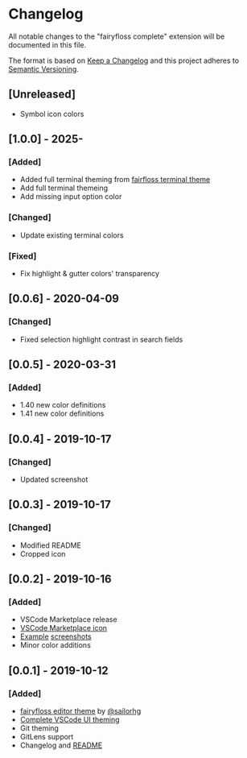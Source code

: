 # Changelog

All notable changes to the "fairyfloss complete" extension will be documented in this file.

The format is based on [Keep a Changelog](http://keepachangelog.com/en/1.0.0) and this project adheres to [Semantic Versioning](https://semver.org/spec/v2.0.0.html).

## [Unreleased]
- Symbol icon colors

## [1.0.0] - 2025-
### [Added]
- Added full terminal theming from [fairfloss terminal theme](https://gist.github.com/mintchipleaf/bd17682ec6ec0d11c90d7ff46fa4cdbe)
- Add full terminal themeing
- Add missing input option color

### [Changed]
- Update existing terminal colors

### [Fixed]
- Fix highlight & gutter colors' transparency

## [0.0.6] - 2020-04-09
### [Changed]
- Fixed selection highlight contrast in search fields

## [0.0.5] - 2020-03-31
### [Added]
- 1.40 new color definitions
- 1.41 new color definitions

## [0.0.4] - 2019-10-17
### [Changed]
- Updated screenshot

## [0.0.3] - 2019-10-17
### [Changed] 
- Modified README
- Cropped icon

## [0.0.2] - 2019-10-16
### [Added] 
- VSCode Marketplace release
- [VSCode Marketplace icon](/assets/icon.png)
- [Example](/assets/screenshot_basic.png) [screenshots](/assets/screenshot_extras.png)
- Minor color additions

## [0.0.1] - 2019-10-12
### [Added]
- [fairyfloss editor theme](https://github.com/sailorhg/fairyfloss) by [@sailorhg](https://github.com/sailorhg)
- [Complete VSCode UI theming](/themes/fairyfloss-color-theme.json)
- Git theming
- GitLens support
- Changelog and [README](README.md)